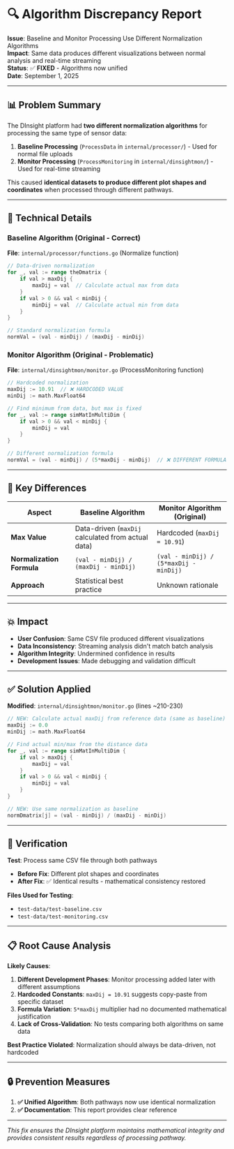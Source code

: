 # 🔍 Algorithm Discrepancy Report

**Issue**: Baseline and Monitor Processing Use Different Normalization Algorithms  
**Impact**: Same data produces different visualizations between normal analysis and real-time streaming  
**Status**: ✅ **FIXED** - Algorithms now unified  
**Date**: September 1, 2025

---

## 📊 **Problem Summary**

The DInsight platform had **two different normalization algorithms** for processing the same type of sensor data:

1. **Baseline Processing** (`ProcessData` in `internal/processor/`) - Used for normal file uploads
2. **Monitor Processing** (`ProcessMonitoring` in `internal/dinsightmon/`) - Used for real-time streaming

This caused **identical datasets to produce different plot shapes and coordinates** when processed through different pathways.

---

## 🔬 **Technical Details**

### **Baseline Algorithm** (Original - Correct)
**File**: `internal/processor/functions.go` (Normalize function)
```go
// Data-driven normalization
for _, val := range theDmatrix {
    if val > maxDij {
        maxDij = val  // Calculate actual max from data
    }
    if val > 0 && val < minDij {
        minDij = val  // Calculate actual min from data
    }
}

// Standard normalization formula
normVal = (val - minDij) / (maxDij - minDij)
```

### **Monitor Algorithm** (Original - Problematic)
**File**: `internal/dinsightmon/monitor.go` (ProcessMonitoring function)
```go
// Hardcoded normalization
maxDij := 10.91  // ❌ HARDCODED VALUE
minDij := math.MaxFloat64

// Find minimum from data, but max is fixed
for _, val := range simMatInMultiDim {
    if val > 0 && val < minDij {
        minDij = val
    }
}

// Different normalization formula
normVal = (val - minDij) / (5*maxDij - minDij)  // ❌ DIFFERENT FORMULA
```

---

## 🎯 **Key Differences**

| Aspect | Baseline Algorithm | Monitor Algorithm (Original) |
|--------|-------------------|------------------------------|
| **Max Value** | Data-driven (`maxDij` calculated from actual data) | Hardcoded (`maxDij = 10.91`) |
| **Normalization Formula** | `(val - minDij) / (maxDij - minDij)` | `(val - minDij) / (5*maxDij - minDij)` |
| **Approach** | Statistical best practice | Unknown rationale |

---

## 💥 **Impact**

- **User Confusion**: Same CSV file produced different visualizations
- **Data Inconsistency**: Streaming analysis didn't match batch analysis
- **Algorithm Integrity**: Undermined confidence in results
- **Development Issues**: Made debugging and validation difficult

---

## ✅ **Solution Applied**

**Modified**: `internal/dinsightmon/monitor.go` (lines ~210-230)

```go
// NEW: Calculate actual maxDij from reference data (same as baseline)
maxDij := 0.0
minDij := math.MaxFloat64

// Find actual min/max from the distance data
for _, val := range simMatInMultiDim {
    if val > maxDij {
        maxDij = val
    }
    if val > 0 && val < minDij {
        minDij = val
    }
}

// NEW: Use same normalization as baseline
normDmatrix[j] = (val - minDij) / (maxDij - minDij)
```

---

## 🧪 **Verification**

**Test**: Process same CSV file through both pathways
- **Before Fix**: Different plot shapes and coordinates
- **After Fix**: ✅ Identical results - mathematical consistency restored

**Files Used for Testing**:
- `test-data/test-baseline.csv`
- `test-data/test-monitoring.csv`

---

## 📋 **Root Cause Analysis**

**Likely Causes**:
1. **Different Development Phases**: Monitor processing added later with different assumptions
2. **Hardcoded Constants**: `maxDij = 10.91` suggests copy-paste from specific dataset
3. **Formula Variation**: `5*maxDij` multiplier had no documented mathematical justification
4. **Lack of Cross-Validation**: No tests comparing both algorithms on same data

**Best Practice Violated**: Normalization should always be data-driven, not hardcoded

---

## 🔒 **Prevention Measures**

1. **✅ Unified Algorithm**: Both pathways now use identical normalization
2. **✅ Documentation**: This report provides clear reference

---

*This fix ensures the DInsight platform maintains mathematical integrity and provides consistent results regardless of processing pathway.*
